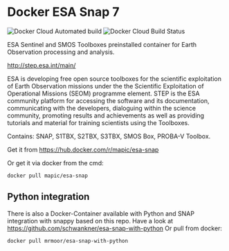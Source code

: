 # Docker ESA Snap 7

![Docker Cloud Automated build](https://img.shields.io/docker/cloud/automated/mapic/esa-snap)
![Docker Cloud Build Status](https://img.shields.io/docker/cloud/build/mapic/esa-snap)


ESA Sentinel and SMOS Toolboxes preinstalled container for Earth Observation processing and analysis.

http://step.esa.int/main/

ESA is developing free open source toolboxes for the scientific exploitation of Earth Observation missions under the the Scientific Exploitation of Operational Missions (SEOM) programme element. STEP is the ESA community platform for accessing the software and its documentation, communicating with the developers, dialoguing within the science community, promoting results and achievements as well as providing tutorials and material for training scientists using the Toolboxes.

Contains: SNAP, S1TBX, S2TBX, S3TBX, SMOS Box, PROBA-V Toolbox.

Get it from https://hub.docker.com/r/mapic/esa-snap


Or get it via docker from the cmd:

    docker pull mapic/esa-snap
  
  
## Python integration

There is also a Docker-Container available with Python and SNAP integration with snappy based on this repo.
Have a look at https://github.com/schwankner/esa-snap-with-python
Or pull from docker:
    
    docker pull mrmoor/esa-snap-with-python